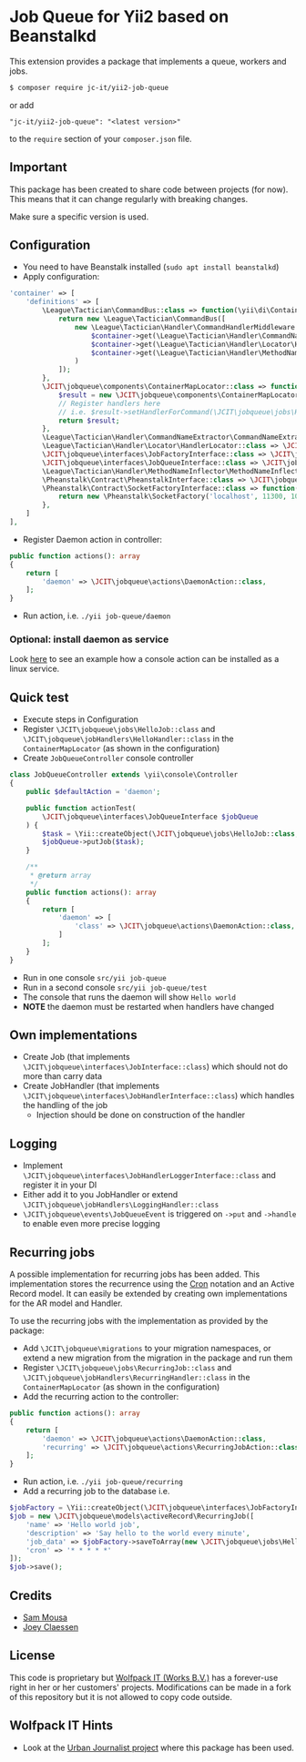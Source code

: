 # Job Queue for Yii2 based on Beanstalkd

This extension provides a package that implements a queue, workers and jobs.

```bash
$ composer require jc-it/yii2-job-queue
```

or add

```
"jc-it/yii2-job-queue": "<latest version>"
```

to the `require` section of your `composer.json` file.

## Important

This package has been created to share code between projects (for now). This means that it can change regularly with breaking changes.

Make sure a specific version is used.

## Configuration

- You need to have Beanstalk installed (`sudo apt install beanstalkd`)
- Apply configuration:

```php
'container' => [
    'definitions' => [
        \League\Tactician\CommandBus::class => function(\yii\di\Container $container) {
            return new \League\Tactician\CommandBus([
                new \League\Tactician\Handler\CommandHandlerMiddleware (
                    $container->get(\League\Tactician\Handler\CommandNameExtractor\CommandNameExtractor::class),
                    $container->get(\League\Tactician\Handler\Locator\HandlerLocator::class),
                    $container->get(\League\Tactician\Handler\MethodNameInflector\MethodNameInflector::class)
                )
            ]);
        },
        \JCIT\jobqueue\components\ContainerMapLocator::class => function(\yii\di\Container $container) {
            $result = new \JCIT\jobqueue\components\ContainerMapLocator($container);
            // Register handlers here
            // i.e. $result->setHandlerForCommand(\JCIT\jobqueue\jobs\HelloJob::class, \JCIT\jobqueue\jobHandlers\HelloHandler::class);
            return $result;
        },
        \League\Tactician\Handler\CommandNameExtractor\CommandNameExtractor::class => \League\Tactician\Handler\CommandNameExtractor\ClassNameExtractor::class,
        \League\Tactician\Handler\Locator\HandlerLocator::class => \JCIT\jobqueue\components\ContainerMapLocator::class,
        \JCIT\jobqueue\interfaces\JobFactoryInterface::class => \JCIT\jobqueue\factories\JobFactory::class,
        \JCIT\jobqueue\interfaces\JobQueueInterface::class => \JCIT\jobqueue\components\Beanstalk::class,
        \League\Tactician\Handler\MethodNameInflector\MethodNameInflector::class => \League\Tactician\Handler\MethodNameInflector\HandleInflector::class,
        \Pheanstalk\Contract\PheanstalkInterface::class => \JCIT\jobqueue\components\Beanstalk::class,
        \Pheanstalk\Contract\SocketFactoryInterface::class => function() {
            return new \Pheanstalk\SocketFactory('localhost', 11300, 10);
        },
    ]
],
```

- Register Daemon action in controller:

```php
public function actions(): array
{
    return [
        'daemon' => \JCIT\jobqueue\actions\DaemonAction::class,
    ];
}
```
- Run action, i.e. `./yii job-queue/daemon`

### Optional: install daemon as service

Look [here](https://www.yiiframework.com/extension/yiisoft/yii2-queue/doc/guide/2.0/en/worker) to see an example how a console action can be installed as a linux service.

## Quick test

- Execute steps in Configuration
- Register `\JCIT\jobqueue\jobs\HelloJob::class` and `\JCIT\jobqueue\jobHandlers\HelloHandler::class` in the `ContainerMapLocator` (as shown in the configuration)
- Create `JobQueueController` console controller
```php
class JobQueueController extends \yii\console\Controller
{
    public $defaultAction = 'daemon';

    public function actionTest(
        \JCIT\jobqueue\interfaces\JobQueueInterface $jobQueue
    ) {
        $task = \Yii::createObject(\JCIT\jobqueue\jobs\HelloJob::class, ['world']);
        $jobQueue->putJob($task);
    }

    /**
     * @return array
     */
    public function actions(): array
    {
        return [
            'daemon' => [
                'class' => \JCIT\jobqueue\actions\DaemonAction::class,
            ]
        ];
    }
}
```
- Run in one console `src/yii job-queue`
- Run in a second console `src/yii job-queue/test`
- The console that runs the daemon will show `Hello world`
- **NOTE** the daemon must be restarted when handlers have changed

## Own implementations
- Create Job (that implements `\JCIT\jobqueue\interfaces\JobInterface::class`) which should not do more than carry data
- Create JobHandler (that implements `\JCIT\jobqueue\interfaces\JobHandlerInterface::class`) which handles the handling of the job
  - Injection should be done on construction of the handler

## Logging
- Implement `\JCIT\jobqueue\interfaces\JobHandlerLoggerInterface::class` and register it in your DI
- Either add it to you JobHandler or extend `\JCIT\jobqueue\jobHandlers\LoggingHandler::class`
- `\JCIT\jobqueue\events\JobQueueEvent` is triggered on `->put` and `->handle` to enable even more precise logging  

## Recurring jobs
A possible implementation for recurring jobs has been added. This implementation stores the recurrence using the [Cron](https://crontab.guru/) notation and an Active Record model. 
It can easily be extended by creating own implementations for the AR model and Handler.

To use the recurring jobs with the implementation as provided by the package:
- Add `\JCIT\jobqueue\migrations` to your migration namespaces, or extend a new migration from the migration in the package and run them
- Register `\JCIT\jobqueue\jobs\RecurringJob::class` and `\JCIT\jobqueue\jobHandlers\RecurringHandler::class` in the `ContainerMapLocator` (as shown in the configuration) 
- Add the recurring action to the controller:
```php
public function actions(): array
{
    return [
        'daemon' => \JCIT\jobqueue\actions\DaemonAction::class,
        'recurring' => \JCIT\jobqueue\actions\RecurringJobAction::class,
    ];
}
```
- Run action, i.e. `./yii job-queue/recurring`
- Add a recurring job to the database i.e.
```php
$jobFactory = \Yii::createObject(\JCIT\jobqueue\interfaces\JobFactoryInterface::class);
$job = new \JCIT\jobqueue\models\activeRecord\RecurringJob([
    'name' => 'Hello world job',
    'description' => 'Say hello to the world every minute',
    'job_data' => $jobFactory->saveToArray(new \JCIT\jobqueue\jobs\HelloJob('world')),
    'cron' => '* * * * *'
]);
$job->save();
```

## Credits
- [Sam Mousa](https://github.com/SamMousa)
- [Joey Claessen](https://github.com/joester89)

## License

This code is proprietary but [Wolfpack IT (Works B.V.)](https://github.com/wolfpack-it) has a forever-use right in her or her customers' projects. 
Modifications can be made in a fork of this repository but it is not allowed to copy code outside. 

## Wolfpack IT Hints
- Look at the [Urban Journalist project](https://gitlab.com/wolfpackit/projects/urban-journalist/uj---rebuild/api-backend-frontend) where this package has been used.